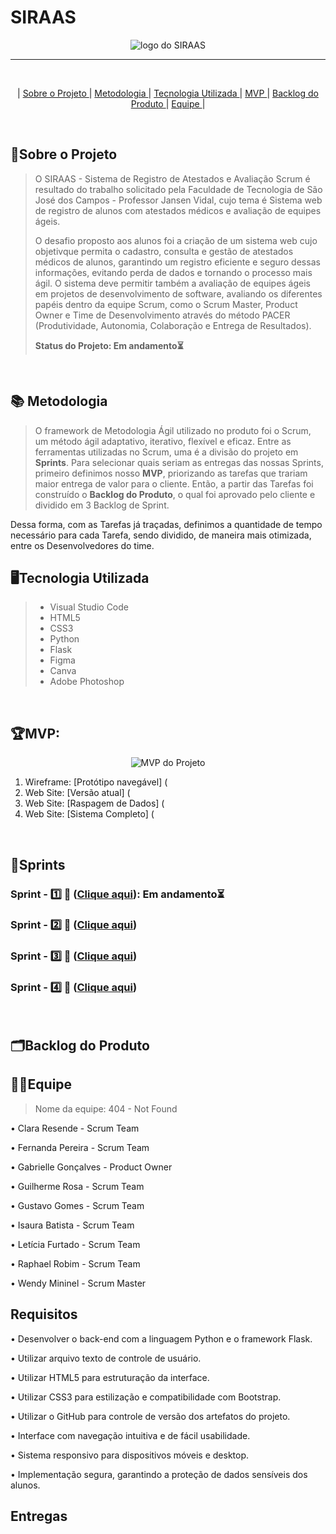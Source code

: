 # **SIRAAS**
<p align="center">
      <img src="" alt="logo do SIRAAS"> 
<br>
<hr>
<br>
<p align="center">
  |
  <a href="#sobre-o-projeto"> Sobre o Projeto </a> |
  <a href="#metodologia"> Metodologia </a> |
  <a href="#tecnologia-utilizada"> Tecnologia Utilizada </a> |
  <a href="#mvp"> MVP </a> |
  <a href="#backlog-do-produto"> Backlog do Produto </a> |
  <a href="#Equipe"> Equipe </a> |
</p>
</br>

## 📌Sobre o Projeto
> O SIRAAS - Sistema de Registro de Atestados e Avaliação Scrum é resultado do trabalho solicitado pela Faculdade de Tecnologia de São José dos Campos - Professor Jansen Vidal, cujo tema é Sistema web de registro de alunos com atestados médicos e avaliação de equipes ágeis.
> 
> O desafio proposto aos alunos foi a criação de um sistema web cujo objetivque permita o cadastro, consulta e gestão de atestados médicos de alunos, garantindo um registro eficiente e seguro dessas informações, evitando perda de dados e tornando o processo mais ágil. O sistema
deve permitir também a avaliação de equipes ágeis em projetos de desenvolvimento de
software, avaliando os diferentes papéis dentro da equipe Scrum, como o Scrum Master, Product Owner e Time de Desenvolvimento através do método PACER (Produtividade, Autonomia, Colaboração e Entrega de Resultados).
>
> **Status do Projeto: Em andamento⏳**
<br>

## 📚 Metodologia
> O framework de Metodologia Ágil utilizado no produto foi o Scrum, um método ágil adaptativo, iterativo, flexível e eficaz. Entre as ferramentas utilizadas no Scrum, uma é a divisão do projeto em **Sprints**. Para selecionar quais seriam as entregas das nossas Sprints, primeiro definimos nosso **MVP**, priorizando as tarefas que trariam maior entrega de valor para o cliente. Então, a partir das Tarefas foi construído o **Backlog do Produto**,  o qual foi aprovado pelo cliente e dividido em 3 Backlog de Sprint.

Dessa forma, com as Tarefas já traçadas, definimos a quantidade de tempo necessário para cada Tarefa, sendo dividido, de maneira mais otimizada, entre os Desenvolvedores do time.


## 🖥Tecnologia Utilizada
> - Visual Studio Code
> - HTML5
> - CSS3
> - Python
> - Flask
> - Figma
> - Canva
> - Adobe Photoshop

<br>

## 🏆**MVP**:
<p align="center">
      <img src="" alt="MVP do Projeto">
<br>

1. Wireframe: [Protótipo navegável] (
2. Web Site: [Versão atual] (
3. Web Site: [Raspagem de Dados] (
4. Web Site: [Sistema Completo] (

<br>

## 📅Sprints

### Sprint - 1️⃣ 🎯 ([Clique aqui](/documents/Sprints/Sprint1)):  Em andamento⏳

### Sprint - 2️⃣ 🎯 ([Clique aqui](/documents/Sprints/Sprint2))  

### Sprint - 3️⃣ 🎯 ([Clique aqui](/documents/Sprints/Sprint3))  

### Sprint - 4️⃣ 🎯 ([Clique aqui](/documents/Sprints/Sprint4))

<br>

## 🗂Backlog do Produto





## 👨‍💻**Equipe**
>Nome da equipe: 404 - Not Found

• Clara Resende - Scrum Team

• Fernanda Pereira - Scrum Team

• Gabrielle Gonçalves - Product Owner

• Guilherme Rosa - Scrum Team

• Gustavo Gomes - Scrum Team

• Isaura Batista - Scrum Team

• Letícia Furtado - Scrum Team

• Raphael Robim - Scrum Team

• Wendy Mininel - Scrum Master

## Requisitos
• Desenvolver o back-end com a linguagem Python e o framework Flask.

• Utilizar arquivo texto de controle de usuário.

• Utilizar HTML5 para estruturação da interface.

• Utilizar CSS3 para estilização e compatibilidade com Bootstrap.

• Utilizar o GitHub para controle de versão dos artefatos do projeto.

• Interface com navegação intuitiva e de fácil usabilidade.

• Sistema responsivo para dispositivos móveis e desktop.

• Implementação segura, garantindo a proteção de dados sensíveis dos alunos.

## Entregas
